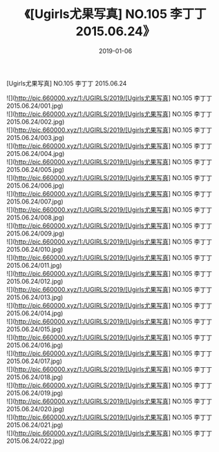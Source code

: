 ﻿---
layout: post
title:  《[Ugirls尤果写真] NO.105 李丁丁 2015.06.24》
date:   2019-01-06
img: http://pic.660000.xyz/1:/UGIRLS/2019/[Ugirls尤果写真] NO.105 李丁丁 2015.06.24/000.jpg
categories: [美女, 清纯, 唯美]
---

[Ugirls尤果写真] NO.105 李丁丁 2015.06.24

 ![](http://pic.660000.xyz/1:/UGIRLS/2019/[Ugirls尤果写真] NO.105 李丁丁 2015.06.24/001.jpg) <br>![](http://pic.660000.xyz/1:/UGIRLS/2019/[Ugirls尤果写真] NO.105 李丁丁 2015.06.24/002.jpg) <br>![](http://pic.660000.xyz/1:/UGIRLS/2019/[Ugirls尤果写真] NO.105 李丁丁 2015.06.24/003.jpg) <br>![](http://pic.660000.xyz/1:/UGIRLS/2019/[Ugirls尤果写真] NO.105 李丁丁 2015.06.24/004.jpg) <br>![](http://pic.660000.xyz/1:/UGIRLS/2019/[Ugirls尤果写真] NO.105 李丁丁 2015.06.24/005.jpg) <br>![](http://pic.660000.xyz/1:/UGIRLS/2019/[Ugirls尤果写真] NO.105 李丁丁 2015.06.24/006.jpg) <br>![](http://pic.660000.xyz/1:/UGIRLS/2019/[Ugirls尤果写真] NO.105 李丁丁 2015.06.24/007.jpg) <br>![](http://pic.660000.xyz/1:/UGIRLS/2019/[Ugirls尤果写真] NO.105 李丁丁 2015.06.24/008.jpg) <br>![](http://pic.660000.xyz/1:/UGIRLS/2019/[Ugirls尤果写真] NO.105 李丁丁 2015.06.24/009.jpg) <br>![](http://pic.660000.xyz/1:/UGIRLS/2019/[Ugirls尤果写真] NO.105 李丁丁 2015.06.24/010.jpg) <br>![](http://pic.660000.xyz/1:/UGIRLS/2019/[Ugirls尤果写真] NO.105 李丁丁 2015.06.24/011.jpg) <br>![](http://pic.660000.xyz/1:/UGIRLS/2019/[Ugirls尤果写真] NO.105 李丁丁 2015.06.24/012.jpg) <br>![](http://pic.660000.xyz/1:/UGIRLS/2019/[Ugirls尤果写真] NO.105 李丁丁 2015.06.24/013.jpg) <br>![](http://pic.660000.xyz/1:/UGIRLS/2019/[Ugirls尤果写真] NO.105 李丁丁 2015.06.24/014.jpg) <br>![](http://pic.660000.xyz/1:/UGIRLS/2019/[Ugirls尤果写真] NO.105 李丁丁 2015.06.24/015.jpg) <br>![](http://pic.660000.xyz/1:/UGIRLS/2019/[Ugirls尤果写真] NO.105 李丁丁 2015.06.24/016.jpg) <br>![](http://pic.660000.xyz/1:/UGIRLS/2019/[Ugirls尤果写真] NO.105 李丁丁 2015.06.24/017.jpg) <br>![](http://pic.660000.xyz/1:/UGIRLS/2019/[Ugirls尤果写真] NO.105 李丁丁 2015.06.24/018.jpg) <br>![](http://pic.660000.xyz/1:/UGIRLS/2019/[Ugirls尤果写真] NO.105 李丁丁 2015.06.24/019.jpg) <br>![](http://pic.660000.xyz/1:/UGIRLS/2019/[Ugirls尤果写真] NO.105 李丁丁 2015.06.24/020.jpg) <br>![](http://pic.660000.xyz/1:/UGIRLS/2019/[Ugirls尤果写真] NO.105 李丁丁 2015.06.24/021.jpg) <br>![](http://pic.660000.xyz/1:/UGIRLS/2019/[Ugirls尤果写真] NO.105 李丁丁 2015.06.24/022.jpg) <br>